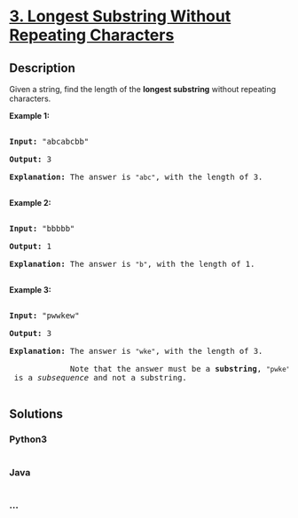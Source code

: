 # [3. Longest Substring Without Repeating Characters](https://leetcode.com/problems/longest-substring-without-repeating-characters)

## Description
<p>Given a string, find the length of the <b>longest substring</b> without repeating characters.</p>



<div>

<p><strong>Example 1:</strong></p>



<pre>

<strong>Input: </strong><span id="example-input-1-1">&quot;abcabcbb&quot;</span>

<strong>Output: </strong><span id="example-output-1">3 

<strong>Explanation:</strong></span> The answer is <code>&quot;abc&quot;</code>, with the length of 3. 

</pre>



<div>

<p><strong>Example 2:</strong></p>



<pre>

<strong>Input: </strong><span id="example-input-2-1">&quot;bbbbb&quot;</span>

<strong>Output: </strong><span id="example-output-2">1

</span><span id="example-output-1"><strong>Explanation: </strong>T</span>he answer is <code>&quot;b&quot;</code>, with the length of 1.

</pre>



<div>

<p><strong>Example 3:</strong></p>



<pre>

<strong>Input: </strong><span id="example-input-3-1">&quot;pwwkew&quot;</span>

<strong>Output: </strong><span id="example-output-3">3

</span><span id="example-output-1"><strong>Explanation: </strong></span>The answer is <code>&quot;wke&quot;</code>, with the length of 3. 

             Note that the answer must be a <b>substring</b>, <code>&quot;pwke&quot;</code> is a <i>subsequence</i> and not a substring.

</pre>

</div>

</div>

</div>




## Solutions


<!-- tabs:start -->

### **Python3**

```python

```

### **Java**

```java

```

### **...**
```

```

<!-- tabs:end -->